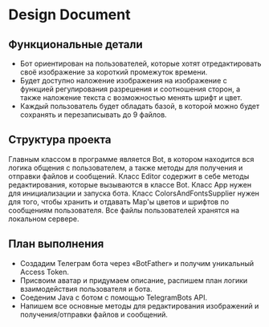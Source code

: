 # Design Document
## Функциональные детали
- Бот ориентирован на пользователей, которые хотят отредактировать своё изображение за короткий промежуток времени.
- Будет доступно наложение изображения на изображение с функцией регулирования разрешения и соотношения сторон, а также наложение текста с возможностью менять шрифт и цвет.
- Каждый пользователь будет обладать базой, в которой можно будет сохранять и перезаписывать до 9 файлов.

## Структура проекта
Главным классом в программе является Bot, в котором находится вся логика общения с пользователем, а также методы для получения и отправки файлов и сообщений. 
Класс Editor содержит в себе методы редактирования, которые вызываются в классе Bot. 
Класс App нужен для инициализации и запуска бота.
Класс ColorsAndFontsSupplier нужен для того, чтобы хранить и отдавать Map'ы цветов и шрифтов по сообщениям пользователя.
Все файлы пользователей хранятся на локальном сервере.
## План выполнения
- Создадим Телеграм бота через «BotFather» и получим уникальный Access Token.
- Присвоим аватар и придумаем описание, распишем план логики взаимодействия пользователя и бота.
- Соеденим Java с ботом с помощью TelegramBots API.
- Напишем все основные методы для редактирования изображений и получения/отправки файлов и сообщений.
